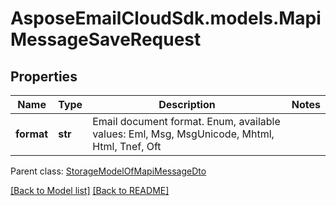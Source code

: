# AsposeEmailCloudSdk.models.MapiMessageSaveRequest
## Properties
Name | Type | Description | Notes
------------ | ------------- | ------------- | -------------
**format** | **str** | Email document format. Enum, available values: Eml, Msg, MsgUnicode, Mhtml, Html, Tnef, Oft | 

 Parent class: [StorageModelOfMapiMessageDto](StorageModelOfMapiMessageDto.md)

[[Back to Model list]](Models.md) [[Back to README]](README.md)


